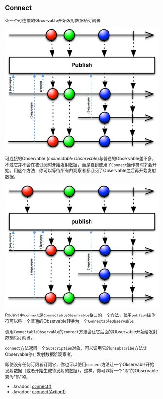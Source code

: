 ## Connect

让一个可连接的Observable开始发射数据给订阅者

![connect](../images/operators/publishConnect.c.png)

可连接的Observable (*connectable Observable*)与普通的Observable差不多，不过它并不会在被订阅时开始发射数据，而是直到使用了`Connect`操作符时才会开始。用这个方法，你可以等待所有的观察者都订阅了Observable之后再开始发射数据。

![connect](../images/operators/publishConnect.png)

RxJava中`connect`是`ConnectableObservable`接口的一个方法，使用`publish`操作符可以将一个普通的Observable转换为一个`ConnectableObservable`。

调用`ConnectableObservable`的`connect`方法会让它后面的Observable开始给发射数据给订阅者。

`connect`方法返回一个`Subscription`对象，可以调用它的`unsubscribe`方法让Observable停止发射数据给观察者。

即使没有任何订阅者订阅它，你也可以使用`connect`方法让一个Observable开始发射数据（或者开始生成待发射的数据）。这样，你可以将一个"冷"的Observable变为"热"的。

* Javadoc: [connect()](http://reactivex.io/RxJava/javadoc/rx/observables/ConnectableObservable.html#connect())
* Javadoc: [connect(Action1)](http://reactivex.io/RxJava/javadoc/rx/observables/ConnectableObservable.html#connect(rx.functions.Action1))


